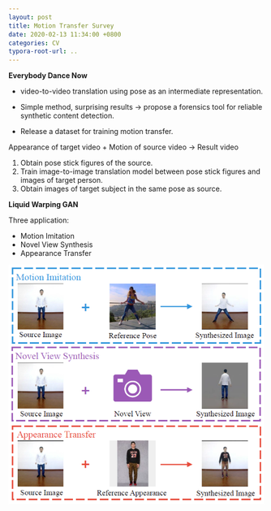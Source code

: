 ```yaml
---
layout: post
title: Motion Transfer Survey
date: 2020-02-13 11:34:00 +0800
categories: CV
typora-root-url: ..
---
```


**Everybody Dance Now**

- video-to-video translation using pose as an intermediate representation.

- Simple method, surprising results -> propose a forensics tool for reliable synthetic content detection.

- Release a dataset for training motion transfer.

Appearance of target video + Motion of source video -> Result video

1. Obtain pose stick figures of the source.
2. Train image-to-image translation model between pose stick figures and images of target person. 
3. Obtain images of target subject in the same pose as source.

**Liquid Warping GAN**

Three application:

- Motion Imitation
- Novel View Synthesis
- Appearance Transfer

![img](/assets/images/LiquidWarpingGAN_1.png)